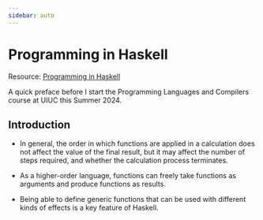 ```yaml
---
sidebar: auto
---
```


# Programming in Haskell

Resource: <a href="https://www.amazon.com/Programming-Haskell-Graham-Hutton/dp/1316626229/ref=pd_lpo_sccl_1/138-4036375-8183555?pd_rd_i=1316626229&psc=1">Programming in Haskell</a>

A quick preface before I start the Programming Languages and Compilers course at UIUC this Summer 2024.

## Introduction

- In general, the order in which functions are applied in a calculation does not affect the value of the final result, but it may affect the number of steps required, and whether the calculation process terminates.

- As a higher-order language, functions can freely take functions as arguments and produce functions as results.

- Being able to define generic functions that can be used with different kinds of effects is a key feature of Haskell.

